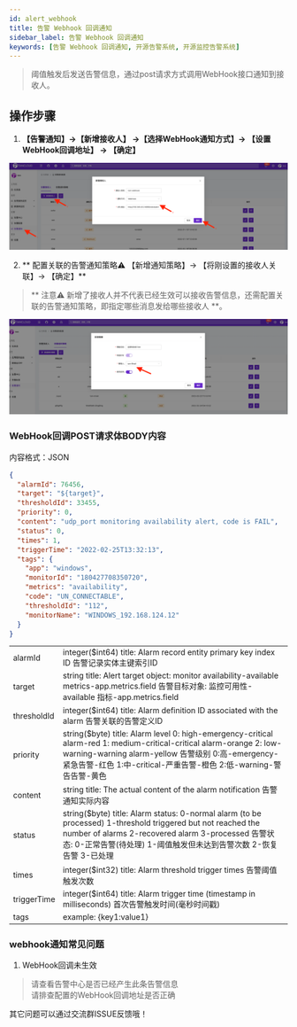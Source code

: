 ```yaml
---
id: alert_webhook
title: 告警 Webhook 回调通知      
sidebar_label: 告警 Webhook 回调通知    
keywords: [告警 Webhook 回调通知, 开源告警系统, 开源监控告警系统]
---
```


> 阈值触发后发送告警信息，通过post请求方式调用WebHook接口通知到接收人。

## 操作步骤

1. **【告警通知】->【新增接收人】 ->【选择WebHook通知方式】-> 【设置WebHook回调地址】 -> 【确定】**

![email](/img/docs/help/alert-notice-5.png)

2. ** 配置关联的告警通知策略⚠️ 【新增通知策略】-> 【将刚设置的接收人关联】-> 【确定】**

> ** 注意⚠️ 新增了接收人并不代表已经生效可以接收告警信息，还需配置关联的告警通知策略，即指定哪些消息发给哪些接收人 **。

![email](/img/docs/help/alert-notice-4.png)

### WebHook回调POST请求体BODY内容

内容格式：JSON

```json
{
  "alarmId": 76456,
  "target": "${target}",
  "thresholdId": 33455,
  "priority": 0,
  "content": "udp_port monitoring availability alert, code is FAIL",
  "status": 0,
  "times": 1,
  "triggerTime": "2022-02-25T13:32:13",
  "tags": {
    "app": "windows",
    "monitorId": "180427708350720",
    "metrics": "availability",
    "code": "UN_CONNECTABLE",
    "thresholdId": "112",
    "monitorName": "WINDOWS_192.168.124.12"
  }
}
```

|             |                                                                                                                                                                                                                        |
|-------------|------------------------------------------------------------------------------------------------------------------------------------------------------------------------------------------------------------------------|
| alarmId     | integer($int64) title: Alarm record entity primary key index ID 告警记录实体主键索引ID                                                                                                                                           |
| target      | string title: Alert target object: monitor availability-available metrics-app.metrics.field 告警目标对象: 监控可用性-available 指标-app.metrics.field                                                                               |
| thresholdId | integer($int64) title: Alarm definition ID associated with the alarm 告警关联的告警定义ID                                                                                                                                       |
| priority    | string($byte) title: Alarm level 0: high-emergency-critical alarm-red 1: medium-critical-critical alarm-orange 2: low-warning-warning alarm-yellow 告警级别 0:高-emergency-紧急告警-红色 1:中-critical-严重告警-橙色 2:低-warning-警告告警-黄色 |
| content     | string title: The actual content of the alarm notification 告警通知实际内容                                                                                                                                                    |
| status      | string($byte) title: Alarm status: 0-normal alarm (to be processed) 1-threshold triggered but not reached the number of alarms 2-recovered alarm 3-processed 告警状态: 0-正常告警(待处理) 1-阈值触发但未达到告警次数 2-恢复告警 3-已处理             |
| times       | integer($int32) title: Alarm threshold trigger times 告警阈值触发次数                                                                                                                                                          |
| triggerTime | integer($int64) title: Alarm trigger time (timestamp in milliseconds) 首次告警触发时间(毫秒时间戳)                                                                                                                                  |
| tags        | example: {key1:value1}                                                                                                                                                                                                 |

### webhook通知常见问题

1. WebHook回调未生效

> 请查看告警中心是否已经产生此条告警信息   
> 请排查配置的WebHook回调地址是否正确

其它问题可以通过交流群ISSUE反馈哦！
